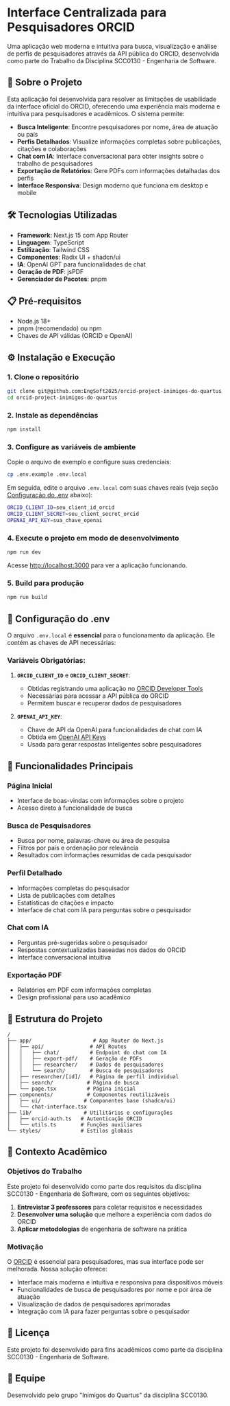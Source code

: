 # Interface Centralizada para Pesquisadores ORCID

Uma aplicação web moderna e intuitiva para busca, visualização e análise de perfis de pesquisadores através da API pública do ORCID, desenvolvida como parte do Trabalho da Disciplina SCC0130 - Engenharia de Software.

## 🚀 Sobre o Projeto

Esta aplicação foi desenvolvida para resolver as limitações de usabilidade da interface oficial do ORCID, oferecendo uma experiência mais moderna e intuitiva para pesquisadores e acadêmicos. O sistema permite:

- **Busca Inteligente**: Encontre pesquisadores por nome, área de atuação ou país
- **Perfis Detalhados**: Visualize informações completas sobre publicações, citações e colaborações
- **Chat com IA**: Interface conversacional para obter insights sobre o trabalho de pesquisadores
- **Exportação de Relatórios**: Gere PDFs com informações detalhadas dos perfis
- **Interface Responsiva**: Design moderno que funciona em desktop e mobile

## 🛠️ Tecnologias Utilizadas

- **Framework**: Next.js 15 com App Router
- **Linguagem**: TypeScript
- **Estilização**: Tailwind CSS
- **Componentes**: Radix UI + shadcn/ui
- **IA**: OpenAI GPT para funcionalidades de chat
- **Geração de PDF**: jsPDF
- **Gerenciador de Pacotes**: pnpm

## 📋 Pré-requisitos

- Node.js 18+ 
- pnpm (recomendado) ou npm
- Chaves de API válidas (ORCID e OpenAI)

## ⚙️ Instalação e Execução

### 1. Clone o repositório
```bash
git clone git@github.com:EngSoft2025/orcid-project-inimigos-do-quartus.git
cd orcid-project-inimigos-do-quartus
```

### 2. Instale as dependências
```bash
npm install
```

### 3. Configure as variáveis de ambiente
Copie o arquivo de exemplo e configure suas credenciais:

```bash
cp .env.example .env.local
```

Em seguida, edite o arquivo `.env.local` com suas chaves reais (veja seção [Configuração do .env](#configuração-do-env) abaixo):

```bash
ORCID_CLIENT_ID=seu_client_id_orcid
ORCID_CLIENT_SECRET=seu_client_secret_orcid
OPENAI_API_KEY=sua_chave_openai
```

### 4. Execute o projeto em modo de desenvolvimento
```bash
npm run dev
```

Acesse [http://localhost:3000](http://localhost:3000) para ver a aplicação funcionando.

### 5. Build para produção
```bash
npm run build
```

## 🔐 Configuração do .env

O arquivo `.env.local` é **essencial** para o funcionamento da aplicação. Ele contém as chaves de API necessárias:

### Variáveis Obrigatórias:

1. **`ORCID_CLIENT_ID`** e **`ORCID_CLIENT_SECRET`**:
   - Obtidas registrando uma aplicação no [ORCID Developer Tools](https://orcid.org/developer-tools)
   - Necessárias para acessar a API pública do ORCID
   - Permitem buscar e recuperar dados de pesquisadores

2. **`OPENAI_API_KEY`**:
   - Chave de API da OpenAI para funcionalidades de chat com IA
   - Obtida em [OpenAI API Keys](https://platform.openai.com/api-keys)
   - Usada para gerar respostas inteligentes sobre pesquisadores

## 🎯 Funcionalidades Principais

### Página Inicial
- Interface de boas-vindas com informações sobre o projeto
- Acesso direto à funcionalidade de busca

### Busca de Pesquisadores
- Busca por nome, palavras-chave ou área de pesquisa
- Filtros por país e ordenação por relevância
- Resultados com informações resumidas de cada pesquisador

### Perfil Detalhado
- Informações completas do pesquisador
- Lista de publicações com detalhes
- Estatísticas de citações e impacto
- Interface de chat com IA para perguntas sobre o pesquisador

### Chat com IA
- Perguntas pré-sugeridas sobre o pesquisador
- Respostas contextualizadas baseadas nos dados do ORCID
- Interface conversacional intuitiva

### Exportação PDF
- Relatórios em PDF com informações completas
- Design profissional para uso acadêmico

## 📁 Estrutura do Projeto

```
/
├── app/                    # App Router do Next.js
│   ├── api/               # API Routes
│   │   ├── chat/          # Endpoint do chat com IA
│   │   ├── export-pdf/    # Geração de PDFs
│   │   ├── researcher/    # Dados de pesquisadores
│   │   └── search/        # Busca de pesquisadores
│   ├── researcher/[id]/   # Página de perfil individual
│   ├── search/           # Página de busca
│   └── page.tsx          # Página inicial
├── components/           # Componentes reutilizáveis
│   ├── ui/              # Componentes base (shadcn/ui)
│   └── chat-interface.tsx
├── lib/                 # Utilitários e configurações
│   ├── orcid-auth.ts   # Autenticação ORCID
│   └── utils.ts        # Funções auxiliares
└── styles/             # Estilos globais
```

## 🤝 Contexto Acadêmico

### Objetivos do Trabalho

Este projeto foi desenvolvido como parte dos requisitos da disciplina SCC0130 - Engenharia de Software, com os seguintes objetivos:

1. **Entrevistar 3 professores** para coletar requisitos e necessidades
2. **Desenvolver uma solução** que melhore a experiência com dados do ORCID
3. **Aplicar metodologias** de engenharia de software na prática

### Motivação

O [ORCID](https://orcid.org) é essencial para pesquisadores, mas sua interface pode ser melhorada. Nossa solução oferece:
- Interface mais moderna e intuitiva e responsiva para dispositivos móveis
- Funcionalidades de busca de pesquisadores por nome e por área de atuação
- Visualização de dados de pesquisadores aprimoradas
- Integração com IA para fazer perguntas sobre o pesquisador

## 📝 Licença

Este projeto foi desenvolvido para fins acadêmicos como parte da disciplina SCC0130 - Engenharia de Software.

## 👥 Equipe

Desenvolvido pelo grupo "Inimigos do Quartus" da disciplina SCC0130.
